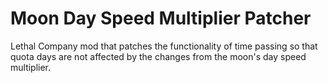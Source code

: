 # Moon Day Speed Multiplier Patcher
 Lethal Company mod that patches the functionality of time passing so that quota days are not affected by the changes from the moon's day speed multiplier.
